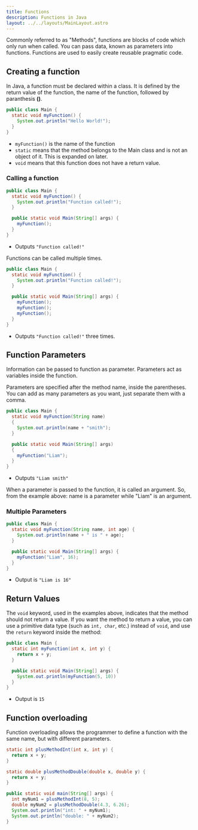```yaml
---
title: Functions
description: Functions in Java
layout: ../../layouts/MainLayout.astro
---
```

Commonly referred to as "Methods", functions are blocks of code which only run when called.
You can pass data, known as parameters into functions.
Functions are used to easily create reusable pragmatic code.

## Creating a function

In Java, a function must be declared within a class. It is defined by the return value of the function, the name of the function, followed by paranthesis **()**.

```java
public class Main {
  static void myFunction() {
    System.out.println("Hello World!");
  }
}
```

* ```myFunction()``` is the name of the function
* ```static``` means that the method belongs to the Main class and is not an object of it. This is expanded on later.
* ```void``` means that this function does not have a return value.

### Calling a function

```java
public class Main {
  static void myFunction() {
    System.out.println("Function called!");
  }

  public static void Main(String[] args) {
    myFunction();
  }
}
```

* Outputs ```"Function called!"```

Functions can be called multiple times.

```java
public class Main {
  static void myFunction() {
    System.out.println("Function called!");
  }

  public static void Main(String[] args) {
    myFunction();
    myFunction();
    myFunction();
  }
}
```

* Outputs ```"Function called!"``` three times.

## Function Parameters

Information can be passed to function as parameter. Parameters act as variables inside the function.

Parameters are specified after the method name, inside the parentheses. You can add as many parameters as you want, just separate them with a comma.

```java
public class Main {
  static void myFunction(String name)
  {
    System.out.println(name + "smith");
  }

  public static void Main(String[] args)
  {
    myFunction("Liam");
  }
}
```

* Outputs ```"Liam smith"```

When a parameter is passed to the function, it is called an argument. So, from the example above: name is a parameter while "Liam" is an argument.

### Multiple Parameters

```java
public class Main {
  static void myFunction(String name, int age) {
    System.out.println(name + " is " + age);
  }

  public static void Main(String[] args) {
    myFunction("Liam", 16);
  }
}
```

* Output is ```"Liam is 16"```

## Return Values

The ```void``` keyword, used in the examples above, indicates that the method should not return a value. If you want the method to return a value, you can use a primitive data type (such as ```int, char```, etc.) instead of ```void```, and use the ```return``` keyword inside the method:

```java
public class Main {
  static int myFunction(int x, int y) {
    return x + y;
  }

  public static void Main(String[] args) {
    System.out.println(myFunction(5, 10))
  }
}
```

* Output is ```15```

## Function overloading

Function overloading allows the programmer to define a function with the same name, but with different parameters.

```java
static int plusMethodInt(int x, int y) {
  return x + y;
}

static double plusMethodDouble(double x, double y) {
  return x + y;
}

public static void main(String[] args) {
  int myNum1 = plusMethodInt(8, 5);
  double myNum2 = plusMethodDouble(4.3, 6.26);
  System.out.println("int: " + myNum1);
  System.out.println("double: " + myNum2);
}
```
